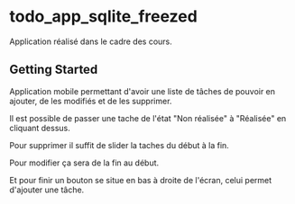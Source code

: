 # todo_app_sqlite_freezed

Application réalisé dans le cadre des cours.

## Getting Started

Application mobile permettant d'avoir une liste de tâches de pouvoir en ajouter, de les modifiés et de les supprimer.

Il est possible de passer une tache de l'état "Non réalisée" à "Réalisée" en cliquant dessus.

Pour supprimer il suffit de slider la taches du début à la fin.

Pour modifier ça sera de la fin au début.

Et pour finir un bouton se situe en bas à droite de l'écran, celui permet d'ajouter une tâche.
